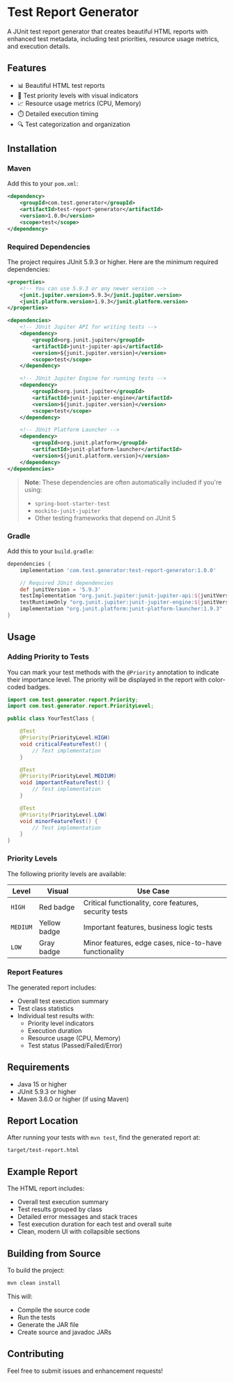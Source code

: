 # Test Report Generator

A JUnit test report generator that creates beautiful HTML reports with enhanced test metadata, including test priorities, resource usage metrics, and execution details.

## Features

- 📊 Beautiful HTML test reports
- 🎯 Test priority levels with visual indicators
- 📈 Resource usage metrics (CPU, Memory)
- ⏱️ Detailed execution timing
- 🔍 Test categorization and organization

## Installation

### Maven

Add this to your `pom.xml`:

```xml
<dependency>
    <groupId>com.test.generator</groupId>
    <artifactId>test-report-generator</artifactId>
    <version>1.0.0</version>
    <scope>test</scope>
</dependency>
```

### Required Dependencies

The project requires JUnit 5.9.3 or higher. Here are the minimum required dependencies:

```xml
<properties>
    <!-- You can use 5.9.3 or any newer version -->
    <junit.jupiter.version>5.9.3</junit.jupiter.version>
    <junit.platform.version>1.9.3</junit.platform.version>
</properties>

<dependencies>
    <!-- JUnit Jupiter API for writing tests -->
    <dependency>
        <groupId>org.junit.jupiter</groupId>
        <artifactId>junit-jupiter-api</artifactId>
        <version>${junit.jupiter.version}</version>
        <scope>test</scope>
    </dependency>

    <!-- JUnit Jupiter Engine for running tests -->
    <dependency>
        <groupId>org.junit.jupiter</groupId>
        <artifactId>junit-jupiter-engine</artifactId>
        <version>${junit.jupiter.version}</version>
        <scope>test</scope>
    </dependency>

    <!-- JUnit Platform Launcher -->
    <dependency>
        <groupId>org.junit.platform</groupId>
        <artifactId>junit-platform-launcher</artifactId>
        <version>${junit.platform.version}</version>
    </dependency>
</dependencies>
```

> **Note**: These dependencies are often automatically included if you're using:
>
> - `spring-boot-starter-test`
> - `mockito-junit-jupiter`
> - Other testing frameworks that depend on JUnit 5

### Gradle

Add this to your `build.gradle`:

```groovy
dependencies {
    implementation 'com.test.generator:test-report-generator:1.0.0'

    // Required JUnit dependencies
    def junitVersion = '5.9.3'
    testImplementation "org.junit.jupiter:junit-jupiter-api:${junitVersion}"
    testRuntimeOnly "org.junit.jupiter:junit-jupiter-engine:${junitVersion}"
    implementation "org.junit.platform:junit-platform-launcher:1.9.3"
}
```

## Usage

### Adding Priority to Tests

You can mark your test methods with the `@Priority` annotation to indicate their importance level. The priority will be displayed in the report with color-coded badges.

```java
import com.test.generator.report.Priority;
import com.test.generator.report.PriorityLevel;

public class YourTestClass {

    @Test
    @Priority(PriorityLevel.HIGH)
    void criticalFeatureTest() {
        // Test implementation
    }

    @Test
    @Priority(PriorityLevel.MEDIUM)
    void importantFeatureTest() {
        // Test implementation
    }

    @Test
    @Priority(PriorityLevel.LOW)
    void minorFeatureTest() {
        // Test implementation
    }
}
```

### Priority Levels

The following priority levels are available:

| Level    | Visual       | Use Case                                               |
| -------- | ------------ | ------------------------------------------------------ |
| `HIGH`   | Red badge    | Critical functionality, core features, security tests  |
| `MEDIUM` | Yellow badge | Important features, business logic tests               |
| `LOW`    | Gray badge   | Minor features, edge cases, nice-to-have functionality |

### Report Features

The generated report includes:

- Overall test execution summary
- Test class statistics
- Individual test results with:
  - Priority level indicators
  - Execution duration
  - Resource usage (CPU, Memory)
  - Test status (Passed/Failed/Error)

## Requirements

- Java 15 or higher
- JUnit 5.9.3 or higher
- Maven 3.6.0 or higher (if using Maven)

## Report Location

After running your tests with `mvn test`, find the generated report at:

```
target/test-report.html
```

## Example Report

The HTML report includes:

- Overall test execution summary
- Test results grouped by class
- Detailed error messages and stack traces
- Test execution duration for each test and overall suite
- Clean, modern UI with collapsible sections

## Building from Source

To build the project:

```bash
mvn clean install
```

This will:

- Compile the source code
- Run the tests
- Generate the JAR file
- Create source and javadoc JARs

## Contributing

Feel free to submit issues and enhancement requests!
